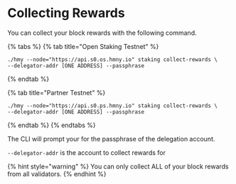 # Collecting Rewards

You can collect your block rewards with the following command.

{% tabs %}
{% tab title="Open Staking Testnet" %}
```text
./hmy --node="https://api.s0.os.hmny.io" staking collect-rewards \
--delegator-addr [ONE ADDRESS] --passphrase
```
{% endtab %}

{% tab title="Partner Testnet" %}
```
./hmy --node="https://api.s0.ps.hmny.io" staking collect-rewards \
--delegator-addr [ONE ADDRESS] --passphrase
```
{% endtab %}
{% endtabs %}

The CLI will prompt your for the passphrase of the delegation account.

`--delegator-addr` is the account to collect rewards for

{% hint style="warning" %}
You can only collect ALL of your block rewards from all validators.
{% endhint %}



